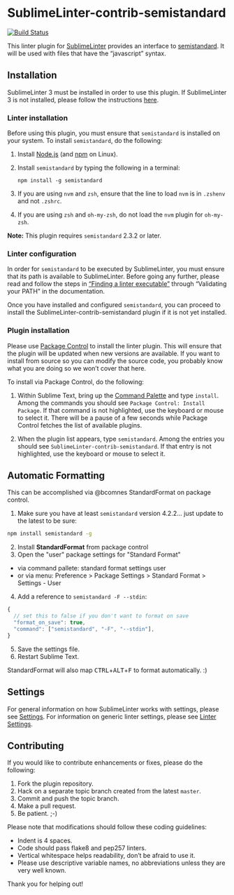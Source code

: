 SublimeLinter-contrib-semistandard
================================

[![Build Status](https://travis-ci.org/Flet/SublimeLinter-contrib-semistandard.svg?branch=master)](https://travis-ci.org/Flet/SublimeLinter-contrib-semistandard)

This linter plugin for [SublimeLinter][docs] provides an interface to [semistandard](https://www.npmjs.com/package/semistandard). It will be used with files that have the “javascript” syntax.

## Installation
SublimeLinter 3 must be installed in order to use this plugin. If SublimeLinter 3 is not installed, please follow the instructions [here][installation].

### Linter installation
Before using this plugin, you must ensure that `semistandard` is installed on your system. To install `semistandard`, do the following:

1. Install [Node.js](http://nodejs.org) (and [npm](https://github.com/joyent/node/wiki/Installing-Node.js-via-package-manager) on Linux).

1. Install `semistandard` by typing the following in a terminal:
   ```
   npm install -g semistandard
   ```

1. If you are using `nvm` and `zsh`, ensure that the line to load `nvm` is in `.zshenv` and not `.zshrc`.

1. If you are using `zsh` and `oh-my-zsh`, do not load the `nvm` plugin for `oh-my-zsh`.


**Note:** This plugin requires `semistandard` 2.3.2 or later.

### Linter configuration
In order for `semistandard` to be executed by SublimeLinter, you must ensure that its path is available to SublimeLinter. Before going any further, please read and follow the steps in [“Finding a linter executable”](http://sublimelinter.readthedocs.org/en/latest/troubleshooting.html#finding-a-linter-executable) through “Validating your PATH” in the documentation.

Once you have installed and configured `semistandard`, you can proceed to install the SublimeLinter-contrib-semistandard plugin if it is not yet installed.

### Plugin installation
Please use [Package Control][pc] to install the linter plugin. This will ensure that the plugin will be updated when new versions are available. If you want to install from source so you can modify the source code, you probably know what you are doing so we won’t cover that here.

To install via Package Control, do the following:

1. Within Sublime Text, bring up the [Command Palette][cmd] and type `install`. Among the commands you should see `Package Control: Install Package`. If that command is not highlighted, use the keyboard or mouse to select it. There will be a pause of a few seconds while Package Control fetches the list of available plugins.

1. When the plugin list appears, type `semistandard`. Among the entries you should see `SublimeLinter-contrib-semistandard`. If that entry is not highlighted, use the keyboard or mouse to select it.

## Automatic Formatting
This can be accomplished via @bcomnes StandardFormat on package control.

1) Make sure you have at least `semistandard` version 4.2.2... just update to the latest to be sure:
```bash
npm install semistandard -g
```
2) Install **StandardFormat** from package control
3) Open the "user" package settings for "Standard Format"
  - via command pallete: standard format settings user
  - or via menu: Preference > Package Settings > Standard Format > Settings - User

4) Add a reference to `semistandard -F --stdin`:
```js
{
  // set this to false if you don't want to format on save
  "format_on_save": true,
  "command": ["semistandard", "-F", "--stdin"],
}
```
5) Save the settings file.
6) Restart Sublime Text.

StandardFormat will also map <kbd>CTRL</kbd>+<kbd>ALT</kbd>+<kbd>F</kbd> to format automatically. :)



## Settings
For general information on how SublimeLinter works with settings, please see [Settings][settings]. For information on generic linter settings, please see [Linter Settings][linter-settings].

## Contributing
If you would like to contribute enhancements or fixes, please do the following:

1. Fork the plugin repository.
1. Hack on a separate topic branch created from the latest `master`.
1. Commit and push the topic branch.
1. Make a pull request.
1. Be patient.  ;-)

Please note that modifications should follow these coding guidelines:

- Indent is 4 spaces.
- Code should pass flake8 and pep257 linters.
- Vertical whitespace helps readability, don’t be afraid to use it.
- Please use descriptive variable names, no abbreviations unless they are very well known.

Thank you for helping out!

[docs]: http://sublimelinter.readthedocs.org
[installation]: http://sublimelinter.readthedocs.org/en/latest/installation.html
[locating-executables]: http://sublimelinter.readthedocs.org/en/latest/usage.html#how-linter-executables-are-located
[pc]: https://sublime.wbond.net/installation
[cmd]: http://docs.sublimetext.info/en/sublime-text-3/extensibility/command_palette.html
[settings]: http://sublimelinter.readthedocs.org/en/latest/settings.html
[linter-settings]: http://sublimelinter.readthedocs.org/en/latest/linter_settings.html
[inline-settings]: http://sublimelinter.readthedocs.org/en/latest/settings.html#inline-settings
